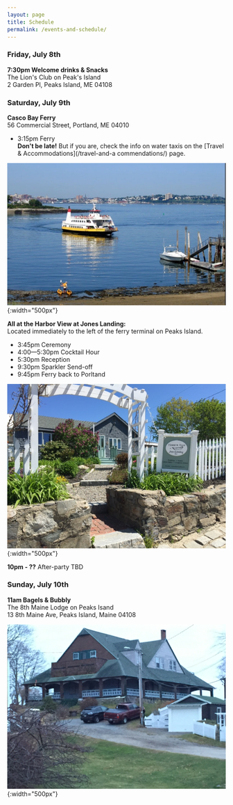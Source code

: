 ```yaml
---
layout: page
title: Schedule
permalink: /events-and-schedule/
---
```


### Friday, July 8th

  **7:30pm Welcome drinks & Snacks**   
The Lion's Club on Peak's Island  
2 Garden Pl, Peaks Island, ME 04108

<div id="lions-slideshow"> </div>


### Saturday, July 9th

  **Casco Bay Ferry**  
56 Commercial Street, Portland, ME 04010

  * 3:15pm Ferry  
**Don't be late!** But if you are, check the info on water taxis on the [Travel & Accommodations](/travel-and-a commendations/) page.

![ferry](/img/IMG_1389.JPG){:width="500px"}

  **All at the Harbor View at Jones Landing:**  
Located immediately to the left of the ferry terminal on Peaks Island.

* 3:45pm Ceremony 
* 4:00&mdash;5:30pm Cocktail Hour
* 5:30pm Reception
* 9:30pm Sparkler Send-off
* 9:45pm Ferry back to Porltand

![Harbor view at Jones Landing](/img/jones-landing.jpg){:width="500px"}

  **10pm - ??** After-party TBD

### Sunday, July 10th

  **11am Bagels & Bubbly**   
The 8th Maine Lodge on Peaks Isand  
13 8th Maine Ave, Peaks Island, Maine 04108

![8th Maine](/img/IMG_4471.JPG){:width="500px"}
